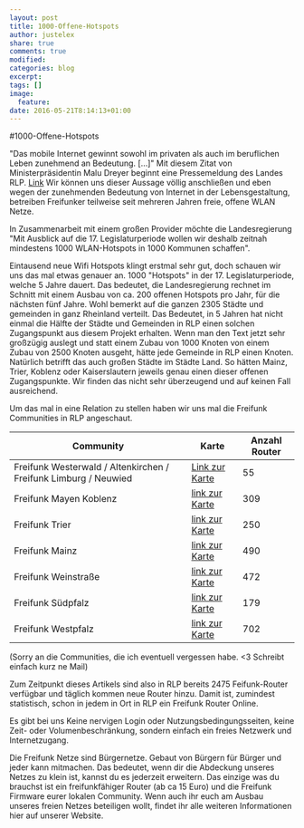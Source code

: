 ```yaml
---
layout: post
title: 1000-Offene-Hotspots
author: justelex
share: true
comments: true
modified:
categories: blog
excerpt: 
tags: []
image:
  feature:
date: 2016-05-21T8:14:13+01:00
---
```


#1000-Offene-Hotspots

"Das mobile Internet gewinnt sowohl im privaten als auch im beruflichen Leben zunehmend an Bedeutung. [...]" Mit diesem Zitat von Ministerpräsidentin Malu Dreyer beginnt eine Pressemeldung des Landes RLP. [Link](https://www.rlp.de/de/aktuelles/einzelansicht/news/detail/News/pilotbetrieb-gestartet/) Wir können uns dieser Aussage völlig anschließen und eben wegen der zunehmenden Bedeutung von Internet in der Lebensgestaltung, betreiben Freifunker teilweise seit mehreren Jahren freie, offene WLAN Netze.

In Zusammenarbeit mit einem großen Provider möchte die Landesregierung "Mit Ausblick auf die 17. Legislaturperiode wollen wir deshalb zeitnah mindestens 1000 WLAN-Hotspots in 1000 Kommunen schaffen".

Eintausend neue Wifi Hotspots klingt erstmal sehr gut, doch schauen wir uns das mal etwas genauer an. 1000 "Hotspots" in der 17. Legislaturperiode, welche 5 Jahre dauert. Das bedeutet, die Landesregierung rechnet im Schnitt mit einem Ausbau von ca. 200 offenen Hotspots pro Jahr, für die nächsten fünf Jahre. Wohl bemerkt auf die ganzen 2305 Städte und gemeinden in ganz Rheinland verteilt. Das Bedeutet, in 5 Jahren hat nicht einmal die Hälfte der Städte und Gemeinden in RLP einen solchen Zugangspunkt aus diesem Projekt erhalten. Wenn man den Text jetzt sehr großzügig auslegt und statt einem Zubau von 1000 Knoten von einem Zubau von 2500 Knoten ausgeht, hätte jede Gemeinde in RLP einen Knoten. Natürlich betrifft das auch großen Städte im Städte Land. So hätten Mainz, Trier, Koblenz oder Kaiserslautern jeweils genau einen dieser offenen Zugangspunkte. Wir finden das nicht sehr überzeugend und auf keinen Fall ausreichend.

Um das mal in eine Relation zu stellen haben wir uns mal die Freifunk Communities in RLP angeschaut.


| Community | Karte | Anzahl Router |
|---|---|---|
|Freifunk Westerwald / Altenkirchen / Freifunk Limburg / Neuwied|[Link zur Karte](https://map.freifunk-westerwald.de/)|55|
|Freifunk Mayen Koblenz|[link zur Karte](http://map.freifunk-myk.de/)|309|
|Freifunk Trier|[link zur Karte](http://map.freifunk-trier.starletp9.de/stats.html)|250|
|Freifunk Mainz|[link zur Karte](https://map.freifunk-mainz.de/)|490|
|Freifunk Weinstraße|[link zur Karte](http://svc.freifunk-weinstrasse.de/map2/)|472|
|Freifunk Südpfalz|[link zur Karte](http://www.freifunk-suedpfalz.de/karte/)|179|
|Freifunk Westpfalz|[link zur Karte](https://map.freifunk-westpfalz.de/)|702|

(Sorry an die Communities, die ich eventuell vergessen habe. <3 Schreibt einfach kurz ne Mail)


Zum Zeitpunkt dieses Artikels sind also in RLP bereits 2475 Feifunk-Router verfügbar und täglich kommen neue Router hinzu. Damit ist, zumindest statistisch, schon in jedem in Ort in RLP ein Freifunk Router Online.

Es gibt bei uns Keine nervigen Login oder Nutzungsbedingungsseiten, keine Zeit- oder Volumenbeschränkung, sondern einfach ein freies Netzwerk und Internetzugang.

Die Freifunk Netze sind Bürgernetze. Gebaut von Bürgern für Bürger und jeder kann mitmachen. Das bedeutet, wenn dir die Abdeckung unseres Netzes zu klein ist, kannst du es jederzeit erweitern. Das einzige was du brauchst ist ein freifunkfähiger Router (ab ca 15 Euro) und die Freifunk Firmware eurer lokalen Community. Wenn auch ihr euch am Ausbau unseres freien Netzes beteiligen wollt, findet ihr alle weiteren Informationen hier auf unserer Website. 

